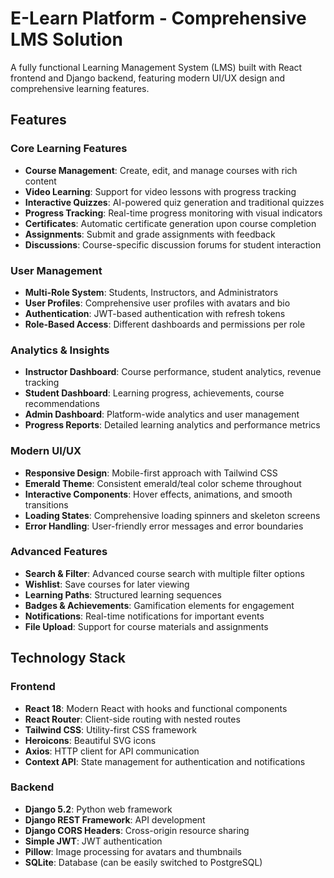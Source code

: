# E-Learn Platform - Comprehensive LMS Solution

A fully functional Learning Management System (LMS) built with React frontend and Django backend, featuring modern UI/UX design and comprehensive learning features.

##  Features

###  Core Learning Features
- **Course Management**: Create, edit, and manage courses with rich content
- **Video Learning**: Support for video lessons with progress tracking
- **Interactive Quizzes**: AI-powered quiz generation and traditional quizzes
- **Progress Tracking**: Real-time progress monitoring with visual indicators
- **Certificates**: Automatic certificate generation upon course completion
- **Assignments**: Submit and grade assignments with feedback
- **Discussions**: Course-specific discussion forums for student interaction

### User Management
- **Multi-Role System**: Students, Instructors, and Administrators
- **User Profiles**: Comprehensive user profiles with avatars and bio
- **Authentication**: JWT-based authentication with refresh tokens
- **Role-Based Access**: Different dashboards and permissions per role

### Analytics & Insights
- **Instructor Dashboard**: Course performance, student analytics, revenue tracking
- **Student Dashboard**: Learning progress, achievements, course recommendations
- **Admin Dashboard**: Platform-wide analytics and user management
- **Progress Reports**: Detailed learning analytics and performance metrics

### Modern UI/UX
- **Responsive Design**: Mobile-first approach with Tailwind CSS
- **Emerald Theme**: Consistent emerald/teal color scheme throughout
- **Interactive Components**: Hover effects, animations, and smooth transitions
- **Loading States**: Comprehensive loading spinners and skeleton screens
- **Error Handling**: User-friendly error messages and error boundaries

### Advanced Features
- **Search & Filter**: Advanced course search with multiple filter options
- **Wishlist**: Save courses for later viewing
- **Learning Paths**: Structured learning sequences
- **Badges & Achievements**: Gamification elements for engagement
- **Notifications**: Real-time notifications for important events
- **File Upload**: Support for course materials and assignments

##  Technology Stack

### Frontend
- **React 18**: Modern React with hooks and functional components
- **React Router**: Client-side routing with nested routes
- **Tailwind CSS**: Utility-first CSS framework
- **Heroicons**: Beautiful SVG icons
- **Axios**: HTTP client for API communication
- **Context API**: State management for authentication and notifications

### Backend
- **Django 5.2**: Python web framework
- **Django REST Framework**: API development
- **Django CORS Headers**: Cross-origin resource sharing
- **Simple JWT**: JWT authentication
- **Pillow**: Image processing for avatars and thumbnails
- **SQLite**: Database (can be easily switched to PostgreSQL)

